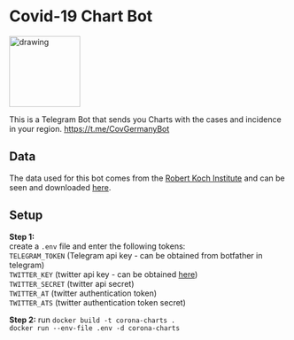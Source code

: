 # Covid-19 Chart Bot

<img src="https://user-images.githubusercontent.com/48410810/110496812-2a01c000-80f6-11eb-9e89-902a5072e096.png" alt="drawing" style="width:128px;"/>

This is a Telegram Bot that sends you Charts with the cases and incidence in your region.
https://t.me/CovGermanyBot

## Data
The data used for this bot comes from the [Robert Koch Institute](https://www.rki.de/EN/Home/homepage_node.html) and can be seen and downloaded [here](https://npgeo-corona-npgeo-de.hub.arcgis.com).

## Setup
**Step 1:** <br>
create a `.env` file and enter the following tokens: <br>
`TELEGRAM_TOKEN` (Telegram api key - can be obtained from botfather in telegram)<br>
`TWITTER_KEY` (twitter api key - can be obtained [here](https://developer.twitter.com/en/products/twitter-api)) <br>
`TWITTER_SECRET` (twitter api secret) <br>
`TWITTER_AT` (twitter authentication token) <br>
`TWITTER_ATS` (twitter authentication token secret) <br>

**Step 2:**
run `docker build -t corona-charts .` <br>
`docker run --env-file .env -d corona-charts`